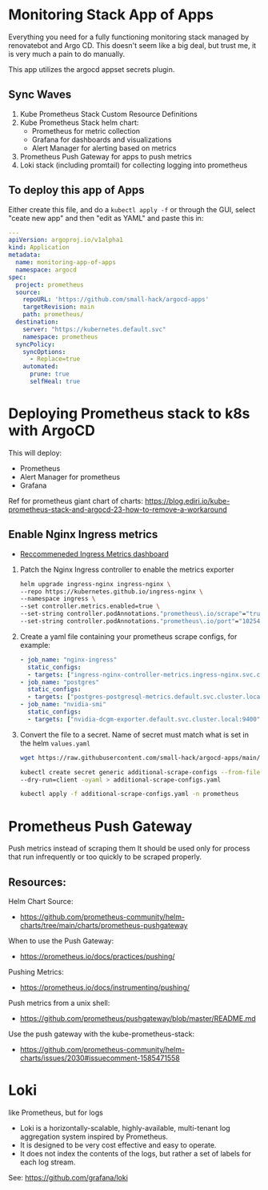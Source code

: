 # Monitoring Stack App of Apps
Everything you need for a fully functioning monitoring stack managed by renovatebot and Argo CD.
This doesn't seem like a big deal, but trust me, it is very much a pain to do manually.

This app utilizes the argocd appset secrets plugin.

## Sync Waves
1. Kube Prometheus Stack Custom Resource Definitions
2. Kube Prometheus Stack helm chart:
   - Prometheus for metric collection
   - Grafana for dashboards and visualizations
   - Alert Manager for alerting based on metrics
3. Prometheus Push Gateway for apps to push metrics
4. Loki stack (including promtail) for collecting logging into prometheus

## To deploy this app of Apps
Either create this file, and do a `kubectl apply -f` or through the GUI, select "ceate new app" and then "edit as YAML" and paste this in:

```yaml
---
apiVersion: argoproj.io/v1alpha1
kind: Application
metadata:
  name: monitoring-app-of-apps
  namespace: argocd
spec:
  project: prometheus
  source:
    repoURL: 'https://github.com/small-hack/argocd-apps'
    targetRevision: main
    path: prometheus/
  destination:
    server: "https://kubernetes.default.svc"
    namespace: prometheus
  syncPolicy:
    syncOptions:
      - Replace=true
    automated:
      prune: true
      selfHeal: true
```

# Deploying Prometheus stack to k8s with ArgoCD

This will deploy:

- Prometheus
- Alert Manager for prometheus
- Grafana

Ref for prometheus giant chart of charts:
https://blog.ediri.io/kube-prometheus-stack-and-argocd-23-how-to-remove-a-workaround

## Enable Nginx Ingress metrics

- [Reccommeneded Ingress Metrics dashboard](https://grafana.com/grafana/dashboards/14314-kubernetes-nginx-ingress-controller-nextgen-devops-nirvana/)

1. Patch the Nginx Ingress controller to enable the metrics exporter 

    ```bash
    helm upgrade ingress-nginx ingress-nginx \
    --repo https://kubernetes.github.io/ingress-nginx \
    --namespace ingress \
    --set controller.metrics.enabled=true \
    --set-string controller.podAnnotations."prometheus\.io/scrape"="true" \
    --set-string controller.podAnnotations."prometheus\.io/port"="10254"
    ```
    
2. Create a yaml file containing your prometheus scrape configs, for example:

      ```yaml
      - job_name: "nginx-ingress"
        static_configs:
        - targets: ["ingress-nginx-controller-metrics.ingress-nginx.svc.cluster.local:10254"]
      - job_name: "postgres"
        static_configs:
        - targets: ["postgres-postgresql-metrics.default.svc.cluster.local:9187"]
      - job_name: "nvidia-smi"
        static_configs:
        - targets: ["nvidia-dcgm-exporter.default.svc.cluster.local:9400"]
      ```
  
3. Convert the file to a secret. Name of secret must match what is set in the helm `values.yaml`
  
      ```bash
      wget https://raw.githubusercontent.com/small-hack/argocd-apps/main/prometheus/scrape-targets.yaml
      
      kubectl create secret generic additional-scrape-configs --from-file=scrape-targets.yaml \
      --dry-run=client -oyaml > additional-scrape-configs.yaml

      kubectl apply -f additional-scrape-configs.yaml -n prometheus
      ```

# Prometheus Push Gateway

Push metrics instead of scraping them
It should be used only for process that run infrequently or too quickly to be scraped properly.

## Resources:

Helm Chart Source:
- https://github.com/prometheus-community/helm-charts/tree/main/charts/prometheus-pushgateway

When to use the Push Gateway: 
- https://prometheus.io/docs/practices/pushing/

Pushing Metrics:
- https://prometheus.io/docs/instrumenting/pushing/

Push metrics from a unix shell:
- https://github.com/prometheus/pushgateway/blob/master/README.md

Use the push gateway with the kube-prometheus-stack: 
- https://github.com/prometheus-community/helm-charts/issues/2030#issuecomment-1585471558

# Loki

like Prometheus, but for logs

- Loki is a horizontally-scalable, highly-available, multi-tenant log aggregation system inspired by Prometheus. 
- It is designed to be very cost effective and easy to operate. 
- It does not index the contents of the logs, but rather a set of labels for each log stream.

See: https://github.com/grafana/loki
